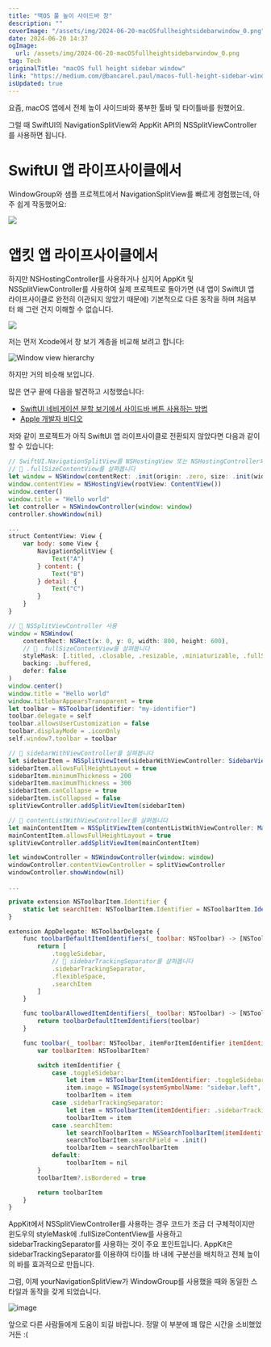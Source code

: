 ```yaml
---
title: "맥OS 풀 높이 사이드바 창"
description: ""
coverImage: "/assets/img/2024-06-20-macOSfullheightsidebarwindow_0.png"
date: 2024-06-20 14:37
ogImage:
  url: /assets/img/2024-06-20-macOSfullheightsidebarwindow_0.png
tag: Tech
originalTitle: "macOS full height sidebar window"
link: "https://medium.com/@bancarel.paul/macos-full-height-sidebar-window-62a214309a80"
isUpdated: true
---
```


요즘, macOS 앱에서 전체 높이 사이드바와 풍부한 툴바 및 타이틀바를 원했어요.

그럴 때 SwiftUI의 NavigationSplitView와 AppKit API의 NSSplitViewController를 사용하면 됩니다.

# SwiftUI 앱 라이프사이클에서

WindowGroup와 샘플 프로젝트에서 NavigationSplitView를 빠르게 경험했는데, 아주 쉽게 작동했어요:

<!-- cozy-coder - 수평 -->

<ins class="adsbygoogle"
     style="display:block"
     data-ad-client="ca-pub-4877378276818686"
     data-ad-slot="1107185301"
     data-ad-format="auto"
     data-full-width-responsive="true"></ins>

<script>
     (adsbygoogle = window.adsbygoogle || []).push({});
</script>

<img src="https://miro.medium.com/v2/resize:fit:1200/1*H0R5oiWQVLVOyNl686y6RA.gif" />

# 앱킷 앱 라이프사이클에서

하지만 NSHostingController를 사용하거나 심지어 AppKit 및 NSSplitViewController를 사용하여 실제 프로젝트로 돌아가면 (내 앱이 SwiftUI 앱 라이프사이클로 완전히 이관되지 않았기 때문에) 기본적으로 다른 동작을 하며 처음부터 왜 그런 건지 이해할 수 없습니다.

<img src="https://miro.medium.com/v2/resize:fit:1200/1*KeIibd3zjL-7Twq6vfFHtQ.gif" />

<!-- cozy-coder - 수평 -->

<ins class="adsbygoogle"
     style="display:block"
     data-ad-client="ca-pub-4877378276818686"
     data-ad-slot="1107185301"
     data-ad-format="auto"
     data-full-width-responsive="true"></ins>

<script>
     (adsbygoogle = window.adsbygoogle || []).push({});
</script>

저는 먼저 Xcode에서 창 보기 계층을 비교해 보려고 합니다:

![Window view hierarchy](/assets/img/2024-06-20-macOSfullheightsidebarwindow_0.png)

하지만 거의 비슷해 보입니다.

많은 연구 끝에 다음을 발견하고 시청했습니다:

- [SwiftUI 네비게이션 분할 보기에서 사이드바 버튼 사용하는 방법](https://stackoverflow.com/questions/78604429/using-sidebar-button-jump-in-swiftui-navigationsplitview-with-nshostingcontrolle/78615176#78615176)
- [Apple 개발자 비디오](https://developer.apple.com/videos/play/wwdc2020/10104/)

<!-- cozy-coder - 수평 -->

<ins class="adsbygoogle"
     style="display:block"
     data-ad-client="ca-pub-4877378276818686"
     data-ad-slot="1107185301"
     data-ad-format="auto"
     data-full-width-responsive="true"></ins>

<script>
     (adsbygoogle = window.adsbygoogle || []).push({});
</script>

저와 같이 프로젝트가 아직 SwiftUI 앱 라이프사이클로 전환되지 않았다면 다음과 같이 할 수 있습니다:

```js
// SwiftUI.NavigationSplitView를 NSHostingView 또는 NSHostingController와 함께 사용
// 👀 .fullSizeContentView를 살펴봅니다
let window = NSWindow(contentRect: .init(origin: .zero, size: .init(width: 800, height: 600)), styleMask: [.closable, .miniaturizable, .titled, .resizable, .fullSizeContentView], backing: .buffered, defer: false)
window.contentView = NSHostingView(rootView: ContentView())
window.center()
window.title = "Hello world"
let controller = NSWindowController(window: window)
controller.showWindow(nil)

...
struct ContentView: View {
    var body: some View {
        NavigationSplitView {
            Text("A")
        } content: {
            Text("B")
        } detail: {
            Text("C")
        }
    }
}
```

```js
// 👀 NSSplitViewController 사용
window = NSWindow(
    contentRect: NSRect(x: 0, y: 0, width: 800, height: 600),
    // 👀 .fullSizeContentView를 살펴봅니다
    styleMask: [.titled, .closable, .resizable, .miniaturizable, .fullSizeContentView],
    backing: .buffered,
    defer: false
)
window.center()
window.title = "Hello world"
window.titlebarAppearsTransparent = true
let toolbar = NSToolbar(identifier: "my-identifier")
toolbar.delegate = self
toolbar.allowsUserCustomization = false
toolbar.displayMode = .iconOnly
self.window?.toolbar = toolbar

// 👀 sidebarWithViewController를 살펴봅니다
let sidebarItem = NSSplitViewItem(sidebarWithViewController: SidebarViewController())
sidebarItem.allowsFullHeightLayout = true
sidebarItem.minimumThickness = 200
sidebarItem.maximumThickness = 300
sidebarItem.canCollapse = true
sidebarItem.isCollapsed = false
splitViewController.addSplitViewItem(sidebarItem)

// 👀 contentListWithViewController를 살펴봅니다
let mainContentItem = NSSplitViewItem(contentListWithViewController: MainContentViewController())
mainContentItem.allowsFullHeightLayout = true
splitViewController.addSplitViewItem(mainContentItem)

let windowController = NSWindowController(window: window)
windowController.contentViewController = splitViewController
windowController.showWindow(nil)

...

private extension NSToolbarItem.Identifier {
    static let searchItem: NSToolbarItem.Identifier = NSToolbarItem.Identifier(rawValue: "SearchItem")
}

extension AppDelegate: NSToolbarDelegate {
    func toolbarDefaultItemIdentifiers(_ toolbar: NSToolbar) -> [NSToolbarItem.Identifier] {
        return [
            .toggleSidebar,
            // 👀 sidebarTrackingSeparator를 살펴봅니다
            .sidebarTrackingSeparator,
            .flexibleSpace,
            .searchItem
        ]
    }

    func toolbarAllowedItemIdentifiers(_ toolbar: NSToolbar) -> [NSToolbarItem.Identifier] {
        return toolbarDefaultItemIdentifiers(toolbar)
    }

    func toolbar(_ toolbar: NSToolbar, itemForItemIdentifier itemIdentifier: NSToolbarItem.Identifier, willBeInsertedIntoToolbar flag: Bool) -> NSToolbarItem? {
        var toolbarItem: NSToolbarItem?

        switch itemIdentifier {
            case .toggleSidebar:
                let item = NSToolbarItem(itemIdentifier: .toggleSidebar)
                item.image = NSImage(systemSymbolName: "sidebar.left", accessibilityDescription: nil)
                toolbarItem = item
            case .sidebarTrackingSeparator:
                let item = NSToolbarItem(itemIdentifier: .sidebarTrackingSeparator)
                toolbarItem = item
            case .searchItem:
                let searchToolbarItem = NSSearchToolbarItem(itemIdentifier: .searchItem)
                searchToolbarItem.searchField = .init()
                toolbarItem = searchToolbarItem
            default:
                toolbarItem = nil
        }
        toolbarItem?.isBordered = true

        return toolbarItem
    }
}
```

AppKit에서 NSSplitViewController를 사용하는 경우 코드가 조금 더 구체적이지만 윈도우의 styleMask에 .fullSizeContentView를 사용하고 sidebarTrackingSeparator를 사용하는 것이 주요 포인트입니다. AppKit은 sidebarTrackingSeparator를 이용하여 타이틀 바 내에 구분선을 배치하고 전체 높이의 바를 효과적으로 만듭니다.

<!-- cozy-coder - 수평 -->

<ins class="adsbygoogle"
     style="display:block"
     data-ad-client="ca-pub-4877378276818686"
     data-ad-slot="1107185301"
     data-ad-format="auto"
     data-full-width-responsive="true"></ins>

<script>
     (adsbygoogle = window.adsbygoogle || []).push({});
</script>

그럼, 이제 yourNavigationSplitView가 WindowGroup를 사용했을 때와 동일한 스타일과 동작을 갖게 되었습니다.

![image](https://miro.medium.com/v2/resize:fit:1200/1*s28vqaok0sNDgQZdjF4qKA.gif)

앞으로 다른 사람들에게 도움이 되길 바랍니다. 정말 이 부분에 꽤 많은 시간을 소비했었거든 :(
